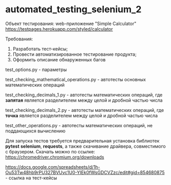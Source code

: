 # automated_testing_selenium_2

Объект тестирования: web-приложение "Simple Calculator" https://testpages.herokuapp.com/styled/calculator

Требования:
1. Разработать тест-кейсы;
2. Провести автоматизированное тестирование продукта;
3. Оформить описание обнаруженных багов

test_options.py - параметры

test_checking_mathematical_operations.py - автотесты основных математических операций

test_checking_decimals_1.py - автотесты математических операций, где **запятая** является разделителем между целой и дробной частью числа

test_checking_decimals_2.py - автотесты математических операций, где **точка** является разделителем между целой и дробной частью числа

test_other_operations.py - автотесты математических операций, не поддающихся вычислению

Для запуска тестов требуется предварительная установка библиотек **pytest** **selenium**, **requests**, а также скачивание драйвера, совместимого с браузером. Скачать можно по ссылке: https://chromedriver.chromium.org/downloads

https://docs.google.com/spreadsheets/d/1h-Ou53Tw48hb9rPU327BVUvc1U0-YIEk0fWsGDCVZzc/edit#gid=854680875 - ссылка на тест-кейсы
